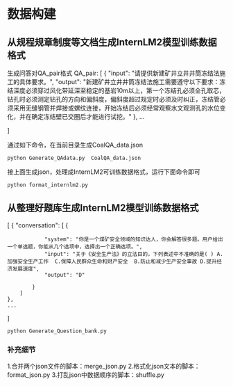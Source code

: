# 数据构建

## 从规程规章制度等文档生成InternLM2模型训练数据格式
生成问答对QA_pair格式
QA_pair:
[
  {
    "input": "请提供新建矿井立井井筒冻结法施工的具体要求。",
    "output": "新建矿井立井井筒冻结法施工需要遵守以下要求：冻结深度必须穿过风化带延深至稳定的基岩10m以上，第一个冻结孔必须全孔取芯，钻孔时必须测定钻孔的方向和偏斜度，偏斜度超过规定时必须及时纠正，冻结管必须采用无缝钢管并焊接或螺纹连接，开始冻结后必须经常观察水文观测孔的水位变化，并在确定冻结壁已交圈后才能进行试挖。"
  },
  ...
  
]

通过如下命令，在当前目录生成CoalQA_data.json
```shell
python Generate_QAdata.py  CoalQA_data.json
```
接上面生成json，处理成InternLM2可训练数据格式，运行下面命令即可
```shell
python format_internlm2.py  
```
## 从整理好题库生成InternLM2模型训练数据格式
[
    {
        "conversation": [
            {
            
                "system": "你是一个煤矿安全领域的知识达人，你会解答很多题。用户给出一个单选题，你能从几个选项中，选择出一个正确选项。",
                "input": "关于《安全生产法》的立法目的，下列表述中不准确的是( ) A.加强安全生产工作  C.保障人民群众生命和财产安全  B.防止和减少生产安全事故 D.提升经济发展速度",
                "output": "D"
                
            }
        ]
    },
    ...
]

```shell
python Generate_Question_bank.py
```


### 补充细节
1.合并两个json文件的脚本：merge_json.py
2.格式化json文本的脚本：format_json.py
3.打乱json中数据顺序的脚本：shuffle.py

